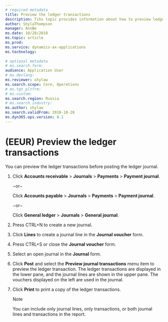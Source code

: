 ```yaml
---
# required metadata
title: Preview the ledger transactions
description: Tihs topic provides information about how to preview ledger transactions in Russia. 
author: ShylaThompson
manager: AnnBe
ms.date: 10/28/2018
ms.topic: article
ms.prod: 
ms.service: dynamics-ax-applications
ms.technology: 
			
# optional metadata
# ms.search.form:  
audience: Application User
# ms.devlang: 
ms.reviewer: shylaw
ms.search.scope: Core, Operations
# ms.tgt_pltfrm: 
# ms.custom: 
ms.search.region: Russia
# ms.search.industry: 
ms.author: shylaw
ms.search.validFrom: 2018-10-28
ms.dyn365.ops.version: 8.1
---
```


# (EEUR) Preview the ledger transactions 

You can preview the ledger transactions before posting the ledger journal.



1.  Click **Accounts receivable** \> **Journals** \> **Payments** \> **Payment journal**.
    
    −or−
    
    Click **Accounts payable** \> **Journals** \> **Payments** \> **Payment journal**.
    
    −or−
    
    Click **General ledger** \> **Journals** \> **General journal**.

2.  Press CTRL+N to create a new journal.

3.  Click **Lines** to create a journal line in the **Journal voucher** form.

4.  Press CTRL+S or close the **Journal voucher** form.

5.  Select an open journal in the **Journal** form.

6.  Click **Post** and select the **Preview journal transactions** menu item to preview the ledger transaction. The ledger transactions are displayed in the lower pane, and the journal lines are shown in the upper pane. The vouchers displayed on the left are used in the journal.

7.  Click **Print** to print a copy of the ledger transactions.
    

    > [!NOTE]
    > <P>You can include only journal lines, only transactions, or both journal lines and transactions in the report.</P>

